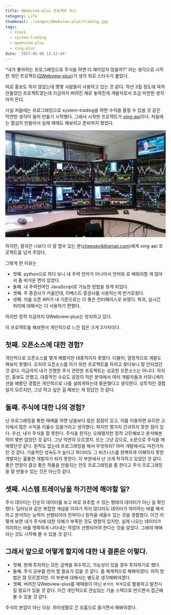 ```yaml
---
title: QWebview-plus 프로젝트 회고
category: Life
thumbnail: ./images/QWebview-plus/trading.jpg
tags:
  - stock
  - system-trading
  - qwebview-plus
  - xing-plus
date: '2017-05-08 13:12:44'
---
```


"내가 좋아하는 프로그래밍으로 주식을 하면 더 재미있지 않을까?" 라는 생각으로
시작한 개인 프로젝트([QWebview-plus](https://github.com/sculove/QWebview-plus))가 생각 외로 스타수가 붙었다.

따로 홍보도 하지 않았는데 몇몇 사람들이 사용하고 있는 것 같다.
작년 3월 정도에 뚝딱 만들었던 프로젝트였는데 지금까지 버려진 채로 놓여진게 개발자로서 조금 미안한 생각마저 든다.

사실 처음에는 프로그래밍으로 system-trading을 하면 수익을 올릴 수 있을 것 같은 막연한 생각이 들어 만들기 시작했다.
그래서 시작한 프로젝트가 [xing-api](https://github.com/sculove/xing-plus)이다. 처음에는 열심히 만들어서 실제 매매도 해보려고 준비까지 했었다.

![](./images/QWebview-plus/trading.jpg)

하지만, 결국은 나보다 더 잘 할수 있는 분(cheesev4@gmail.com)에게 xing-api 프로젝트를 넘겨 주었다.

그렇게 한 이유는

- 첫째. python으로 하다 보니 내 주력 언어가 아니어서 언어외 로 배워야할 게 많아서 좀 버거운 면이 있었다.
- 둘째. 내 주력언어인 JavaScript로 가능한 방법을 찾게 되었다.
- 셋째. 주 증권사가 키움인데, 이베스트 증권사를 사용하는게 번거로웠다.
- 넷째. 키움 오픈 API가 내 기준으로는 더 좋은 인터페이스로 보였다. 특히, 실시간 처리에 대해서는 더 사용하기 편했다.

하지만 정작 지금까지 QWebview-plus는 방치하고 있다.

이 프로젝트를 해보면서 개인적으로 느낀 점은 크게 3가지이다.

## 첫째. 오픈소스에 대한 경험?

개인적으로 오픈소스를 몇개 해봤지만 대중적이지 못했다. 더불어, 열정적으로 개발도 해보지 못했다. 오히려 오픈소스를 하기 위한 프로젝트를 하려고 찾다보니 잘 안되었던 것 같다.
지금까지 내가 진행한 주식 관련한 프로젝트는 성공한 오픈소스는 아니다.
하지만, 홍보도 안했고, 대중적인 수요도 굉장히 적은 분야에서 여러 개발자들과 커뮤니케이션을 해봤던 경험은 개인적으로 나를 설레게하는데 충분했다고 생각한다.
상투적인 경험일지 모르지만, 그냥 하고 싶은 걸 해보는 게 정답인 것 같다.

## 둘째. 주식에 대한 나의 경험?

난 프로그래밍을 통한 매매를 하면 남들보다 많은 장점이 있고, 이를 이용하면 유리한 고지에서 많은 수익을 이룰수 있을거라고 생각했다. 하지만 몇가지 간과하지 못한 점이 있다. 우선, 내가 주식을 잘 못한다.
주식을 한지는 오래됐지만 정작 고민해보고 분석해본 적이 몇번 없었던 것 같다. 그냥 막연히 오르겠지. 또는 그냥 감으로, 소문으로 주식을 매매했던것 같다. 원칙도 없는데 프로그래밍을 해서 무엇하리?
아마 개발에서도 마찬가지인 것 같다. 기술적인 성숙도가 높다고 하더라도 그 비즈니스를 완벽하게 이해하지 못한 개발자는 훌륭한 개발자가 되지 못한다. 이 부분에서 난 크게 착각하고 있었던 것 같다.
좋은 연장이 결코 좋은 작품을 만들지는 안듯 프로그래밍을 좀 한다고 주식 프로그래밍을 잘 만들수 있는 것은 아닌것 같다.

## 셋째. 시스템 트레이닝을 하기전에 해야할 일?

주식 데이터는 단순히 데이터를 보고 바로 유추할 수 있는 형태의 데이터가 아닌 걸 확인했다. 딥러닝과 같은 복잡한 개념을 이야기 하지 않더라도 데이터가 의미하는 바를 해석하고 분석하는 능력이 선행되어야 전략이나 원칙을 세울수 있는 것을 경험했다.
이건 어떻게 보면 내가 주식에 대한 이해가 부족한 것도 영향이 있지만, 실제 나오는 데이터가 의미하는 바를 명확하게 나타내는 작업이 선행되어야 한다는 것을 알았다. 그래야 매매라는 것도 시작해 볼 수 있을 것 같다.

## 그래서 앞으로 어떻게 할지에 대한 내 결론은 이렇다.

- 첫째. 현재 투자하는 모든 금액을 회수하고, 가능성이 있을 경우 투자하기로 했다.
- 둘째. 주식 공부를 먼저 할 필요가 있을 것 같다. 좀 체계적으로 해봐야겠다. 아직 방법은 잘 모르겠지만. 이 부분에 대해서는 별도로 생각해봐야겠다.
- 셋째. 버려진 QWebview-plus를 매매용이 아닌 `분석의 목적`으로 활용하고 발전시킬 필요가 있을 것 같다. 이건 개인적으로 관심있는 기술 스택으로 만드면서 접근해 볼 수 있을 것 같다.

주식이 본업이 아닌 이상. 취미생활로 긴 호흡으로 즐기면서 해봐야겠다.
